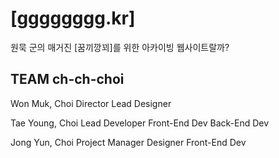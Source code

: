 # [gggggggg.kr]

원묵 군의 매거진 [꿈끼깡꾀]를 위한 아카이빙 웹사이트랄까?

## TEAM ch-ch-choi

Won Muk, Choi
  Director
  Lead Designer
  
Tae Young, Choi
  Lead Developer
  Front-End Dev
  Back-End Dev

Jong Yun, Choi 
  Project Manager
  Designer
  Front-End Dev
